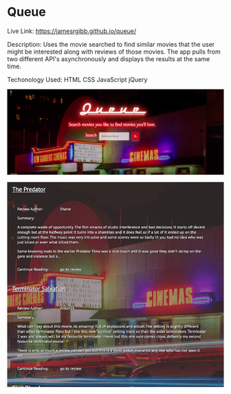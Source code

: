 # Queue

Live Link: https://jamesrgibb.github.io/queue/

Description: Uses the movie searched to find similar movies that the user might be interested along with reviews of those movies. 
The app pulls from two different API's asynchronously and displays the results at the same time. 

Techonology Used: HTML CSS JavaScript jQuery


![Image of Poject](/title-page.png)


![Image of Project3](/queue-screenshot3)
